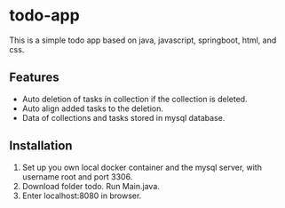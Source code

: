 # todo-app
This is a simple todo app based on java, javascript, springboot, html, and css.

## Features

- Auto deletion of tasks in collection if the collection is deleted.
- Auto align added tasks to the deletion.
- Data of collections and tasks stored in mysql database.

## Installation

1. Set up you own local docker container and the mysql server, with username root and port 3306.
2. Download folder todo. Run Main.java.
3. Enter localhost:8080 in browser.
